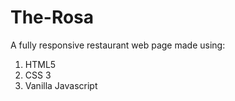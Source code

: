 # The-Rosa
A fully responsive restaurant web page made using:
1. HTML5
2. CSS 3
3. Vanilla Javascript


